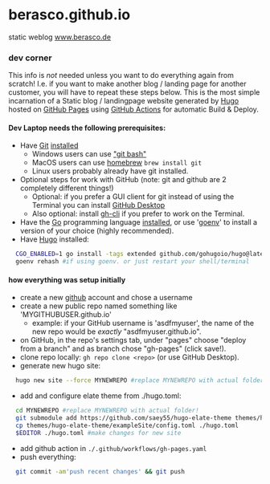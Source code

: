 # berasco.github.io
static weblog www.berasco.de 

### dev corner ###
This info is *not* needed unless you want to do everything again from
scratch!  I.e. if you want to make another blog / landing page for
another customer, you will have to repeat these steps below.  This is
the most simple incarnation of a Static blog / landingpage website
generated by [Hugo](https://gohugo.io/) hosted on [GitHub
Pages](https://pages.github.com/) using [GitHub
Actions](https://github.com/features/actions) for automatic Build &
Deploy.

#### Dev Laptop needs the following prerequisites: ####
- Have [Git](https://git-scm.com/downloads)
  [installed](https://github.com/git-guides/install-git)
  - Windows users can use ["git bash"](https://gitforwindows.org/)
  - MacOS users can use [homebrew](https://brew.sh/) `brew install git`
  - Linux users probably already have git installed.
- Optional steps for work with GitHub (note: git and github are 2
  completely different things!)
  - Optional: if you prefer a GUI client for git instead of using the
  Terminal you can install [GitHub
  Desktop](https://github.com/apps/desktop)
  - Also optional: install [gh-cli](https://cli.github.com) if you
  prefer to work on the Terminal.
- Have the [Go](https://go.dev) programming language
  [installed](https://go.dev/doc/install), or use
  '[goenv](https://github.com/go-nv/goenv)' to install a version of your
  choice (highly recommended).
- Have [Hugo](https://gohugo.io/) installed:
``` sh
  CGO_ENABLED=1 go install -tags extended github.com/gohugoio/hugo@latest
  goenv rehash #if using goenv. or just restart your shell/terminal
```

#### how everything was setup initially ####
- create a new [github](https://github.com) account and chose a username
- create a new public repo named something like 'MYGITHUBUSER.github.io'
  - example: if your GitHub username is 'asdfmyuser', the name of the
    new repo would be _exactly_ "asdfmyuser.github.io".
- on GitHub, in the repo's settings tab, under "pages" choose "deploy
from a branch" and as branch chose "gh-pages" (click save!).
- clone repo locally: `gh repo clone <repo>` (or use GitHub Desktop).
- generate new hugo site:
``` sh
  hugo new site --force MYNEWREPO #replace MYNEWREPO with actual folder!

```
- add and configure elate theme from ./hugo.toml:
``` sh
  cd MYNEWREPO #replace MYNEWREPO with actual folder!
  git submodule add https://github.com/saey55/hugo-elate-theme themes/hugo-elate-theme
  cp themes/hugo-elate-theme/exampleSite/config.toml ./hugo.toml
  $EDITOR ./hugo.toml #make changes for new site
```
- add github action in `./.github/workflows/gh-pages.yaml`
- push everything:
``` sh
  git commit -am'push recent changes' && git push
```
